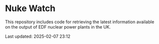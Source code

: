# Nuke Watch

This repository includes code for retrieving the latest information available on the output of EDF nuclear power plants in the UK.

Last updated: 2025-02-07 23:12
